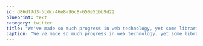 ```yaml
---
id: d86df7d3-5cdc-46e8-96c8-650e51bb9d22
blueprint: text
category: twitter
title: "We've made so much progress in web technology, yet some libraries take an hour to get basic checkbox functionality"
caption: "We've made so much progress in web technology, yet some libraries take an hour to get basic checkbox functionality"
---
```

